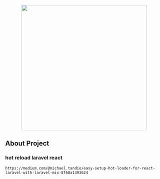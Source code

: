 <p align="center"><img src="https://res.cloudinary.com/dtfbvvkyp/image/upload/v1566331377/laravel-logolockup-cmyk-red.svg" width="400"></p>

## About Project

### hot reload laravel react
```
https://medium.com/@michael.tandio/easy-setup-hot-loader-for-react-laravel-with-laravel-mix-8f68a1393624
```
